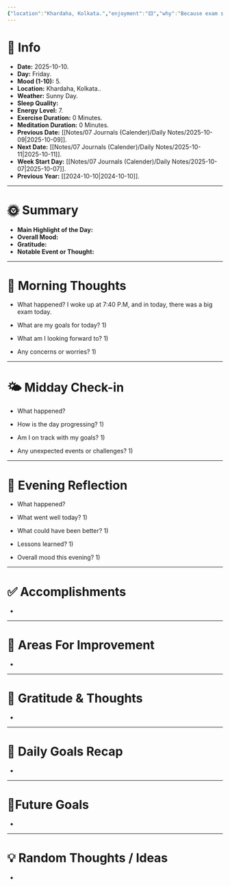 ```yaml
---
{"location":"Khardaha, Kolkata.","enjoyment":"🟨","why":"Because exam started and nothing special happened.","date":"2025-08-05","dg-publish":true,"dg-home":null,"tags":["dailyreviews"],"aliases":null,"meditation":"0","exercise":"0","sleep_quality":"8 Hours","mood":"5","energy_level":"7","weather":"Sunny Day","permalink":"/notes/07-journals-calender/daily-notes/2025-08-05/","dgPassFrontmatter":true,"updated":"2025-10-10T08:27:42.134+05:30"}
---
```


# 📅 Info

- **Date:** 2025-10-10.
- **Day:** Friday.
- **Mood (1-10):** 5.
- **Location:** Khardaha, Kolkata..
- **Weather:** Sunny Day.
- **Sleep Quality:** 
- **Energy Level:** 7.
- **Exercise Duration:** 0 Minutes.
- **Meditation Duration:** 0 Minutes.
- **Previous Date:** [[Notes/07 Journals (Calender)/Daily Notes/2025-10-09\|2025-10-09]].
- **Next Date:** [[Notes/07 Journals (Calender)/Daily Notes/2025-10-11\|2025-10-11]].
- **Week Start Day:** [[Notes/07 Journals (Calender)/Daily Notes/2025-10-07\|2025-10-07]].
- **Previous Year:** [[2024-10-10\|2024-10-10]].

---

# 🌞 Summary

- **Main Highlight of the Day:** 
- **Overall Mood:** 
- **Gratitude:** 
- **Notable Event or Thought:** 

---

# 🧠 Morning Thoughts

- What happened? 
	I woke up at 7:40 P.M, and in today, there was a big exam today.

- What are my goals for today?
	1) 

- What am I looking forward to?
	1) 

- Any concerns or worries?
	1) 

---

# 🌤️ Midday Check-in

- What happened? 
	

- How is the day progressing?
	1) 

- Am I on track with my goals?
	1) 

- Any unexpected events or challenges?
	1) 

---

# 🌙 Evening Reflection

- What happened? 
	

- What went well today?
	1) 

- What could have been better?
	1) 

- Lessons learned?
	1) 

- Overall mood this evening?
	1) 

---

# ✅ Accomplishments

 - 

---

# 🔄 Areas For Improvement

 - 

---

# 🙏 Gratitude & Thoughts

 - 

---

# 🎯 Daily Goals Recap

 - 

---

# 🌌Future Goals

- 

---

# 💡 Random Thoughts / Ideas

- 